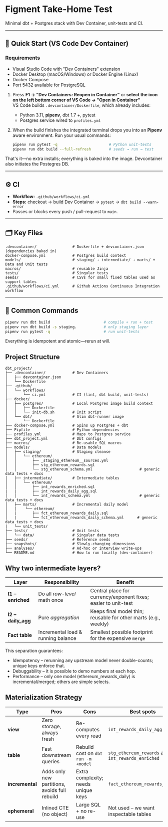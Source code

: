 # Figment Take-Home Test

Minimal dbt + Postgres stack with Dev Container, unit-tests and CI.

---

## 🚀 Quick Start (VS Code Dev Container)

### Requirements
- Visual Studio Code with "Dev Containers" extension
- Docker Desktop (macOS/Windows) or Docker Engine (Linux)
- Docker Compose
- Port 5432 available for PostgreSQL

1. Press **F1 → "Dev Containers: Reopen in Container"** or **select the icon on the left bottom corner of VS Code → "Open in Container"**  
   VS Code builds `.devcontainer/Dockerfile`, which already includes:

   * Python 3.11, **pipenv**, dbt 1.7 +, pytest
   * Postgres service wired to `profiles.yml`

2. When the build finishes the integrated terminal drops you into an
   **Pipenv** aware environment.
   Run your usual commands:

   ```bash
   pipenv run pytest -q                       # Python unit-tests
   pipenv run dbt build --full-refresh        # seeds → run → test
   ```

That's it—no extra installs; everything is baked into the image.
Devcontainer also initiates the Postegres DB.

---

## ⚙️ CI

* **Workflow:** `.github/workflows/ci.yml`
* **Steps:** checkout → build Dev Container → `pytest` → `dbt build --warn-error`
* Passes or blocks every push / pull-request to `main`.

---

## 🗂️ Key Files

```
.devcontainer/                # Dockerfile + devcontainer.json (dependencies baked in)
docker-compose.yml            # Postgres build context
models/                       # staging/ → intermediate/ → marts/ + Data and Unit tests
macros/                       # reusable Jinja 
tests/                        # Singular tests
seeds/                        # CSVs for small fixed tables used as support tables
.github/workflows/ci.yml      # Github Actions Continuous Integration workflow
```

---

## 🔧 Common Commands

```bash
pipenv run dbt build                        # compile + run + test
pipenv run dbt build -s staging.            # only staging layer
pipenv run pytest -q                        # run unit-tests
```

Everything is idempotent and atomic—rerun at will.

## Project Structure
```
dbt_project/                
├── .devcontainer/            # Dev Containers
│   ├── devcontainer.json
│   └── Dockerfile
├── .github/
│   └── workflows/            
│       └── ci.yml            # CI (lint, dbt build, unit-tests)
├── docker/
│   ├── postgres/             # Local Postgres image build context
│   │   ├── Dockerfile
│   │   └── init-db.sh        # Init script
│   └── dbt/                  # Slim dbt-runner image
│       └── Dockerfile
├── docker-compose.yml        # Spins up Postgres + dbt
├── Pipfile                   # Python dependencies
├── profiles.yml              # Maps to Postgres service
├── dbt_project.yml           # Dbt configs
├── macros/                   # Re-usable SQL macros
├── models/                   # Data models
│   ├── staging/              # Staging cleanse
│   │   └── ethereum/
│   │       ├── _staging_ethereum__sources.yml
│   │       ├── stg_ethereum_rewards.sql
│   │       └── stg_ethereum_schema.yml                     # generic data tests + docs
│   ├── intermediate/         # Intermediate tables
│   │   └── ethereum/
│   │       ├── int_rewards_enriched.sql
|   |       ├── int_rewards_daily_agg.sql
│   │       └── int_rewards_schema.yml                      # generic data tests + docs
│   ├── marts/                # Incremental daily model
│   |    └── ethereum/
│   |       ├── fct_ethereum_rewards_daily.sql
│   |       └── fct_ethereum_rewards_daily_schema.yml      # generic data tests + docs
|   └── unit_tests/  
├── tests/                    # Unit tests
│   └── data/                 # Singular data tests
├── seeds/                    # Reference seeds
├── snapshots/                # Slowly-changing dimensions
├── analyses/                 # Ad-hoc or interview write-ups
└── README.md                 # How to run locally (dev-container)
```

## Why two intermediate layers?

| Layer               | Responsibility                     | Benefit                                                         |
| ------------------- | ---------------------------------- | --------------------------------------------------------------- |
| **I1 – enriched**   | Do all *row-level* math once       | Central place for currency/exponent fixes; easier to unit-test  |
| **I2 – daily_agg**  | Pure *aggregation*                 | Keeps final model thin; reusable for other marts (e.g., weekly) |
| **Fact table**      | Incremental load & running balance | Smallest possible footprint for the expensive `merge`           |

This separation guarantees:

- Idempotency – rerunning any upstream model never double-counts; unique keys enforce that.
- Debuggability – it is possible  to demo numbers at each hop.
- Performance – only one model (ethereum_rewards_daily) is incremental/merged; others are simple selects.

## Materialization Strategy

| Type            | Pros                                          | Cons                                | Best spots                            |
| --------------- | --------------------------------------------- | ----------------------------------- | ------------------------------------- |
| **view**        | Zero storage, always fresh                    | Re-computes every read              | `int_rewards_daily_agg`               |
| **table**       | Fast downstream queries                       | Rebuild cost on `dbt run -m +model` | `stg_ethereum_rewards` and `int_rewards_enriched`                |
| **incremental** | Adds only new partitions, avoids full rebuild | Extra complexity; needs unique keys | `fact_ethereum_rewards_daily`         |
| **ephemeral**   | Inlined CTE (no object)                       | Large SQL + no re-use               | Not used – we want inspectable tables |
